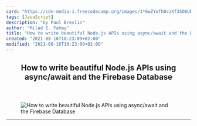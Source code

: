 ```yaml
---
card: "https://cdn-media-1.freecodecamp.org/images/1*6wZYofh0czXf3SO8Ubw2xg.png"
tags: [JavaScript]
description: "by Paul Breslin"
author: "Milad E. Fahmy"
title: "How to write beautiful Node.js APIs using async/await and the Firebase Database"
created: "2021-08-16T10:23:09+02:00"
modified: "2021-08-16T10:23:09+02:00"
---
```

<div class="site-wrapper">
<main id="site-main" class="site-main outer">
<div class="inner">
<article class="post-full post tag-javascript tag-firebase tag-nodejs tag-web-development tag-programming ">
<header class="post-full-header">
<h1 class="post-full-title">How to write beautiful Node.js APIs using async/await and the Firebase Database</h1>
</header>
<figure class="post-full-image">
<picture>
<source media="(max-width: 700px)" sizes="1px" srcset="data:image/gif;base64,R0lGODlhAQABAIAAAAAAAP///yH5BAEAAAAALAAAAAABAAEAAAIBRAA7 1w">
<source media="(min-width: 701px)" sizes="(max-width: 800px) 400px,
(max-width: 1170px) 700px,
1400px" srcset="https://cdn-media-1.freecodecamp.org/images/1*6wZYofh0czXf3SO8Ubw2xg.png 300w,
https://cdn-media-1.freecodecamp.org/images/1*6wZYofh0czXf3SO8Ubw2xg.png 600w,
https://cdn-media-1.freecodecamp.org/images/1*6wZYofh0czXf3SO8Ubw2xg.png 1000w,
https://cdn-media-1.freecodecamp.org/images/1*6wZYofh0czXf3SO8Ubw2xg.png 2000w">
<img onerror="this.style.display='none'" src="https://cdn-media-1.freecodecamp.org/images/1*6wZYofh0czXf3SO8Ubw2xg.png" alt="How to write beautiful Node.js APIs using async/await and the Firebase Database">
</picture>
</figure>
<section class="post-full-content">
<div class="post-content medium-migrated-article">
</div>
<hr>
</section>
</article>
</div>
</main>
</div>
<!-- Google Tag Manager (noscript) -->
<!-- End Google Tag Manager (noscript) -->
